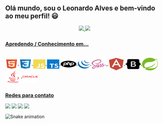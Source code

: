 ## Olá mundo, sou o Leonardo Alves e bem-vindo ao meu perfil! 😃

<div align="center">
  <a href="https://github.com/leobritto-sudo">
  <img height="180em" src="https://github-readme-stats.vercel.app/api?username=leobritto-sudo&show_icons=true&theme=cobalt&include_all_commits=true&count_private=true"/>
  <img height="180em" src="https://github-readme-stats.vercel.app/api/top-langs/?username=leobritto-sudo&layout=compact&langs_count=7&theme=cobalt"/>
</div>
  
##
### Apredendo / Conhecimento em...
  
<div style="display: inline_block"><br>
  <img align="center" alt="Leo-HTML" height="30" width="40" src="https://raw.githubusercontent.com/devicons/devicon/master/icons/html5/html5-original.svg">
  <img align="center" alt="Leo-CSS" height="30" width="40" src="https://raw.githubusercontent.com/devicons/devicon/master/icons/css3/css3-original.svg">
  <img align="center" alt="Leo-Js" height="30" width="40" src="https://raw.githubusercontent.com/devicons/devicon/master/icons/javascript/javascript-plain.svg">
  <img align="center" alt="Leo-Ts" height="30" width="40" src="https://raw.githubusercontent.com/devicons/devicon/master/icons/typescript/typescript-plain.svg">
  <img align="center" alt="Leo-Php" height="40" width="50" src="https://raw.githubusercontent.com/devicons/devicon/master/icons/php/php-plain.svg">
  <img align="center" alt="Leo-Jquery" height="30" width="40" src="https://raw.githubusercontent.com/devicons/devicon/master/icons/jquery/jquery-original.svg">
  <img align="center" alt="Leo-Sass" height="40" width="50" src="https://raw.githubusercontent.com/devicons/devicon/master/icons/sass/sass-original.svg">
  <img align="center" alt="Leo-Angular" height="40" width="50" src="https://raw.githubusercontent.com/devicons/devicon/master/icons/angularjs/angularjs-plain.svg">
  <img align="center" alt="Leo-Boostrap" height="40" width="50" src="https://raw.githubusercontent.com/devicons/devicon/master/icons/bootstrap/bootstrap-plain.svg">
  <img align="center" alt="Leo-Spring" height="40" width="50" src="https://raw.githubusercontent.com/devicons/devicon/master/icons/spring/spring-original.svg">
  <img align="center" alt="Leo-Java" height="40" width="50" src="https://raw.githubusercontent.com/devicons/devicon/master/icons/java/java-plain.svg">
  <img align="center" alt="Leo-Oracle" height="40" width="50" src="https://raw.githubusercontent.com/devicons/devicon/master/icons/oracle/oracle-original.svg">
</div>
  
##
### Redes para contato
  <a href="https://www.facebook.com/leo.britto.50/" target="_blank"><img src="https://img.shields.io/badge/Facebook-1877F2?style=for-the-badge&logo=facebook&logoColor=white" target="_blank"></a>
  <a href="https://instagram.com/leo_britto.jpg" target="_blank"><img src="https://img.shields.io/badge/-Instagram-%23E4405F?style=for-the-badge&logo=instagram&logoColor=white" target="_blank"></a>
  <a href = "mailto:leo-britto@hotmail.com"><img src="https://img.shields.io/badge/Microsoft_Outlook-0078D4?style=for-the-badge&logo=microsoft-outlook&logoColor=white" target="_blank"></a>
  <a href="https://www.linkedin.com/in/leonardo-alves-b86052202/" target="_blank"><img src="https://img.shields.io/badge/-LinkedIn-%230077B5?style=for-the-badge&logo=linkedin&logoColor=white" target="_blank"></a>
  
![Snake animation](https://github.com/leobritto-sudo/leobritto-sudo/blob/output/github-contribution-grid-snake.svg)
  

